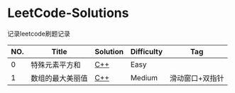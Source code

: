 # LeetCode-Solutions
记录leetcode刷题记录

| NO.  | Title            | Solution                                    | Difficulty | Tag             |
| ---- | ---------------- | ------------------------------------------- | ---------- | --------------- |
| 0    | 特殊元素平方和   | [C++](6889.特殊元素平方和/solution.cpp)    | Easy       |                 |
| 1    | 数组的最大美丽值 | <a href="6889. 特殊元素平方和/solution.cpp">C++</a> | Medium     | 滑动窗口+双指针 |
